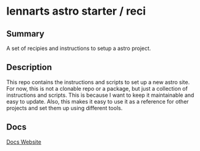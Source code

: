# lennarts astro starter / reci

## Summary

A set of recipies and instructions to setup a astro project.

## Description

This repo contains the instructions and scripts to set up a new astro site. For now, this is not a clonable repo or a package, but just a collection of instructions and scripts. This is because I want to keep it maintainable and easy to update. Also, this makes it easy to use it as a reference for other projects and set them up using different tools.

## Docs

[Docs Website](https://astro-starter.lgastler.de)
